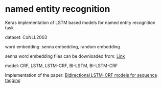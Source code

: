 # named entity recognition
Keras implementation of LSTM based models for named entity recognition task

dataset: CoNLL2003

word embedding: senna embedding, random embedding

senna word embedding files can be downloaded from: [Link](https://ronan.collobert.com/senna/)

model: CRF, LSTM, LSTM-CRF, BI-LSTM, BI-LSTM-CRF

Implementation of the paper: [Bidirectional LSTM-CRF models for sequence tagging](https://arxiv.org/abs/1508.01991)
